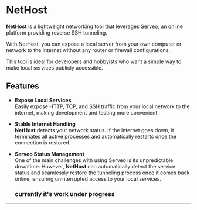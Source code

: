 # NetHost

**NetHost** is a lightweight networking tool that leverages [Serveo](https://serveo.net), an online platform providing reverse SSH tunneling.

With NetHost, you can expose a local server from your own computer or network to the internet without any router or firewall configurations.

This tool is ideal for developers and hobbyists who want a simple way to make local services publicly accessible.

## Features
- **Expose Local Services**  
  Easily expose HTTP, TCP, and SSH traffic from your local network to the internet, making development and testing more convenient.

- **Stable Internet Handling**  
  **NetHost** detects your network status. If the internet goes down, it terminates all active processes and automatically restarts once the connection is restored.
- **Serveo Status Management**  
  One of the main challenges with using Serveo is its unpredictable downtime. However, **NetHost** can automatically detect the service status and seamlessly restore the tunneling process once it comes back online, ensuring uninterrupted access to your local services.

  ### currently it's work under progress
---
